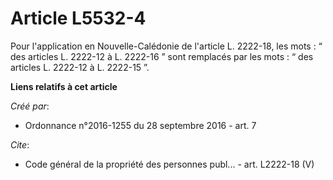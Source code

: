 # Article L5532-4

Pour l'application en Nouvelle-Calédonie de l'article L. 2222-18, les mots : “ des articles L. 2222-12 à L. 2222-16 ” sont
remplacés par les mots : “ des articles L. 2222-12 à L. 2222-15 ”.

**Liens relatifs à cet article**

_Créé par_:

  - Ordonnance n°2016-1255 du 28 septembre 2016 - art. 7

_Cite_:

  - Code général de la propriété des personnes publ... - art. L2222-18 (V)
